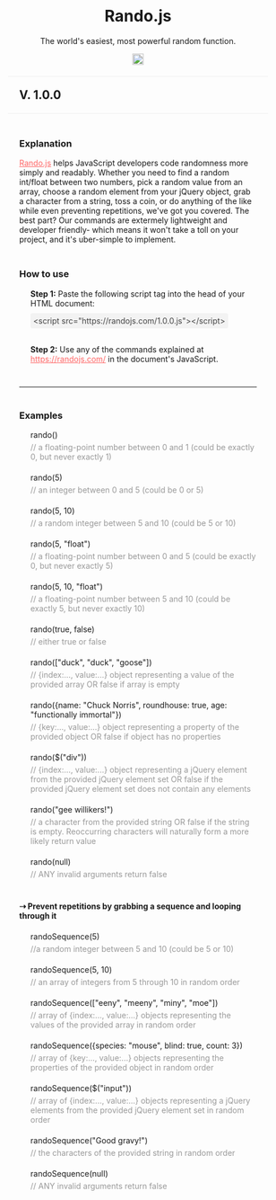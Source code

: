 <div style="padding:20px;">
  <div style="text-align:center;padding-bottom:20px;border-bottom:1px solid #eee;">
    <h1>Rando.js</h1>
    <p>The world's easiest, most powerful random function.</p>
    <img src="http://randojs.com/images/smallsize.png" style="height:20px;"/>
  </div>
  <h2 style="padding:20px;margin:0px;border-bottom:1px solid #eee;">V. 1.0.0</h2>
  <div style="padding:20px;">
    <h3>Explanation</h3>
    <div style="padding-left:0px">
      <p><a href="https://randojs.com" style="color:#ff6666;">Rando.js</a> helps JavaScript developers code randomness more simply and readably. Whether you need to find a random int/float between two numbers, pick a random value from an array, choose a random element from your jQuery object, grab a character from a string, toss a coin, or do anything of the like while even preventing repetitions, we've got you covered. The best part? Our commands are extermely lightweight and developer friendly- which means it won't take a toll on your project, and it's uber-simple to implement.</p>
    </div>
    <h3 style="padding-top:20px;">How to use</h3>
    <div style="padding-left:20px">
      <p><strong>Step 1:</strong> Paste the following script tag into the head of your HTML document:</p>
      <span style="background:#f3f3f3;padding:5px;border-radius:4px;color:#444;">&lt;script src="https://randojs.com/1.0.0.js"&gt;&lt;/script&gt;</span>
      <p style="padding-top:20px;"><strong>Step 2:</strong> Use any of the commands explained at <a href="https://randojs.com" style="color:#ff6666;">https://randojs.com/</a> in the document's JavaScript.</p>
    </div>
    <hr style="border:0px;border-top:1px solid #eee;margin:40px 0px;"/>
    <h3>Examples</h3>
    <div style="padding-left:20px">
      <div>rando()</div>
      <div style="color:#999;padding-top:5px;">// a floating-point number between 0 and 1 (could be exactly 0, but never exactly 1)</div>
      <div style="padding-top:20px">rando(5)</div>
      <div style="color:#999;padding-top:5px;">// an integer between 0 and 5 (could be 0 or 5)</div>
      <div style="padding-top:20px">rando(5, 10)</div>
      <div style="color:#999;padding-top:5px;">// a random integer between 5 and 10 (could be 5 or 10)</div>
      <div style="padding-top:20px">rando(5, "float")</div>
      <div style="color:#999;padding-top:5px;">// a floating-point number between 0 and 5 (could be exactly 0, but never exactly 5)</div>
      <div style="padding-top:20px">rando(5, 10, "float")</div>
      <div style="color:#999;padding-top:5px;">// a floating-point number between 5 and 10 (could be exactly 5, but never exactly 10)</div>
      <div style="padding-top:20px">rando(true, false)</div>
      <div style="color:#999;padding-top:5px;">// either true or false</div>
      <div style="padding-top:20px">rando(["duck", "duck", "goose"])</div>
      <div style="color:#999;padding-top:5px;">// {index:..., value:...} object representing a value of the provided array OR false if array is empty</div>
      <div style="padding-top:20px">rando({name: "Chuck Norris", roundhouse: true, age: "functionally immortal"})</div>
      <div style="color:#999;padding-top:5px;">// {key:..., value:...} object representing a property of the provided object OR false if object has no properties</div>
      <div style="padding-top:20px">rando($("div"))</div>
      <div style="color:#999;padding-top:5px;">// {index:..., value:...} object representing a jQuery element from the provided jQuery element set OR false if the provided jQuery element set does not contain any elements</div>
      <div style="padding-top:20px">rando("gee willikers!")</div>
      <div style="color:#999;padding-top:5px;">// a character from the provided string OR false if the string is empty. Reoccurring characters will naturally form a more likely return value</div>
      <div style="padding-top:20px">rando(null)</div>
      <div style="color:#999;padding-top:5px;">// ANY invalid arguments return false</div>
    </div>
    <h4 style="padding:40px 0px 0px 0px;margin:0px;">&#8674; Prevent repetitions by grabbing a sequence and looping through it</h4>
    <div style="padding-left:20px">
      <div style="padding-top:20px">randoSequence(5)</div>
      <div style="color:#999;padding-top:5px;">//a random integer between 5 and 10 (could be 5 or 10)</div>
      <div style="padding-top:20px">randoSequence(5, 10)</div>
      <div style="color:#999;padding-top:5px;">// an array of integers from 5 through 10 in random order</div>
      <div style="padding-top:20px">randoSequence(["eeny", "meeny", "miny", "moe"])</div>
      <div style="color:#999;padding-top:5px;">// array of {index:..., value:...} objects representing the values of the provided array in random order</div>
      <div style="padding-top:20px">randoSequence({species: "mouse", blind: true, count: 3})</div>
      <div style="color:#999;padding-top:5px;">// array of {key:..., value:...} objects representing the properties of the provided object in random order</div>
      <div style="padding-top:20px">randoSequence($("input"))</div>
      <div style="color:#999;padding-top:5px;">// array of {index:..., value:...} objects representing a jQuery elements from the provided jQuery element set in random order</div>
      <div style="padding-top:20px">randoSequence("Good gravy!")</div>
      <div style="color:#999;padding-top:5px;">// the characters of the provided string in random order</div>
      <div style="padding-top:20px">randoSequence(null)</div>
      <div style="color:#999;padding-top:5px;">// ANY invalid arguments return false</div>
    </div>
  </div>
</div>
